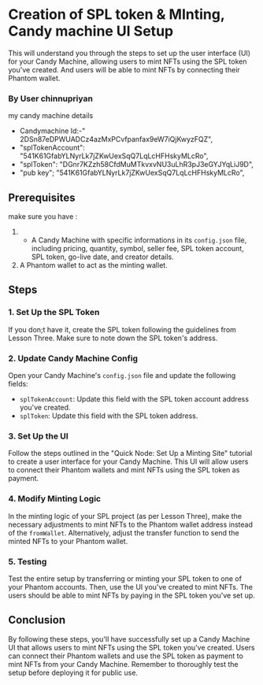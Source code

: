 

# Creation of SPL token & MInting, Candy machine UI Setup

This  will understand you through the steps to set up the user interface (UI) for your Candy Machine, allowing users to mint NFTs using the SPL token you've created. And users will be able to mint NFTs by connecting their Phantom wallet.
### By User chinnupriyan
my candy machine details
-  Candymachine Id:-" 2DSn87eDPWUADCz4azMxPCvfpanfax9eW7iQjKwyzFQZ",
-  "splTokenAccount": "541K61GfabYLNyrLk7jZKwUexSqQ7LqLcHFHskyMLcRo",
 -  "splToken": "DGnr7KZzh58CfdMuMTkvxvNU3uLhR3pJ3eGYJYqLiJ9D",
-   "pub key"; "541K61GfabYLNyrLk7jZKwUexSqQ7LqLcHFHskyMLcRo",

## Prerequisites

 make sure you have :

1.  - A  Candy Machine with specific informations in its `config.json` file, including pricing, quantity, symbol, seller fee, SPL token account, SPL token, go-live date, and creator details.
2. A Phantom wallet to act as the minting wallet.

## Steps

### 1. Set Up the SPL Token

If you don;t have it, create the SPL token following the guidelines from Lesson Three. Make sure to note down the SPL token's address.


### 2. Update Candy Machine Config

Open your Candy Machine's `config.json` file and update the following fields:

- `splTokenAccount`: Update this field with the SPL token account address you've created.
- `splToken`: Update this field with the SPL token address.

### 3. Set Up the UI

Follow the steps outlined in the "Quick Node: Set Up a Minting Site" tutorial to create a user interface for your Candy Machine. This UI will allow users to connect their Phantom wallets and mint NFTs using the SPL token as payment.

### 4. Modify Minting Logic

In the minting logic of your SPL project (as per Lesson Three), make the necessary adjustments to mint NFTs to the Phantom wallet address instead of the `fromWallet`. Alternatively, adjust the transfer function to send the minted NFTs to your Phantom wallet.

### 5. Testing

Test the entire setup by transferring or minting your SPL token to one of your Phantom accounts. Then, use the UI you've created to mint NFTs. The users should be able to mint NFTs by paying in the SPL token you've set up.


## Conclusion

By following these steps, you'll have successfully set up a Candy Machine UI that allows users to mint NFTs using the SPL token you've created. Users can connect their Phantom wallets and use the SPL token as payment to mint NFTs from your Candy Machine. Remember to thoroughly test the setup before deploying it for public use.

